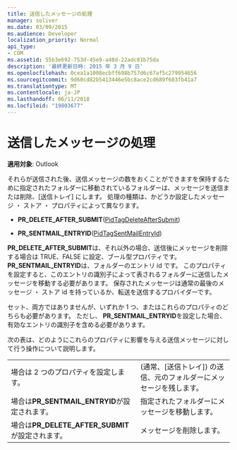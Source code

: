 ```yaml
---
title: 送信したメッセージの処理
manager: soliver
ms.date: 03/09/2015
ms.audience: Developer
localization_priority: Normal
api_type:
- COM
ms.assetid: 55b3e692-753d-45e9-a40d-22adc81b75da
description: '最終更新日時: 2015 年 3 月 9 日'
ms.openlocfilehash: 0cea1a1008ecbff698b757d6c67af5c279954656
ms.sourcegitcommit: 9d60cd82b5413446e5bc8ace2cd689f683fb41a7
ms.translationtype: MT
ms.contentlocale: ja-JP
ms.lasthandoff: 06/11/2018
ms.locfileid: "19803677"
---
```

# <a name="processing-a-sent-message"></a>送信したメッセージの処理

  
  
**適用対象**: Outlook 
  
それらが送信された後、送信メッセージの数をおくことができますを保持するために指定されたフォルダーに移動されているフォルダーは、メッセージを送信または削除、[送信トレイ] にします。 処理の種類は、かどうか設定したメッセージ ・ ストア ・ プロパティによって異なります。
  
- **PR_DELETE_AFTER_SUBMIT**([PidTagDeleteAfterSubmit](pidtagdeleteaftersubmit-canonical-property.md)) 
    
- **PR_SENTMAIL_ENTRYID**([PidTagSentMailEntryId](pidtagsentmailentryid-canonical-property.md)) 
    
 **PR_DELETE_AFTER_SUBMIT**は、それ以外の場合、送信後にメッセージを削除する場合は TRUE、FALSE に設定、ブール型プロパティです。 **PR_SENTMAIL_ENTRYID**は、フォルダーのエントリ id です。 このプロパティを設定すると、このエントリの識別子によって表されるフォルダーに送信したメッセージを移動する必要があります。 保存されたメッセージは通常の最後のメッセージ ・ ストア id を持っているか、転送を送信するプロバイダーです。 
  
セット、両方ではありませんが、いずれか 1 つ、またはこれらのプロパティのどちらも必要があります。 ただし、 **PR_SENTMAIL_ENTRYID**を設定した場合、有効なエントリの識別子を含める必要があります。 
  
次の表は、どのようにこれらのプロパティに影響を与える送信メッセージに対して行う操作について説明します。
  
|||
|:-----|:-----|
|場合は 2 つのプロパティを設定します。  <br/> |(通常、[送信トレイ]) の送信、元のフォルダーにメッセージを残します。  <br/> |
|場合は**PR_SENTMAIL_ENTRYID**が設定されます。  <br/> |指定されたフォルダーにメッセージを移動します。  <br/> |
|場合は**PR_DELETE_AFTER_SUBMIT**が設定されます。  <br/> |メッセージを削除します。  <br/> |
   

